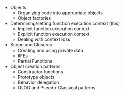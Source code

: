 * Objects
  * Organizing code into appropriate objects
  * Object factories
* Determining/setting function execution context (this)
  * Implicit function execution context
  * Explicit function execution context
  * Dealing with context loss
* Scope and Closures
  * Creating and using private data
  * IIFEs
  * Partial Functions
* Object creation patterns
  * Constructor functions
  * Prototype objects
  * Behavior delegation
  * OLOO and Pseudo-Classical patterns
